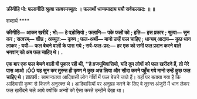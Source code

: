 **क्रीणीहि भो: फलानीति श्रुत्वा सत्वरमच्युत: ।** **फलार्थी धान्यमादाय ययौ सर्वफलप्रद: ॥ ॥** 

शब्दार्थ **** 

**क्रीणीहि—** **आकर खरीदें** **; भो:—** **हे पड़ोसियो** **; फलानि—** **पके फलों को** **; इति—** **इस प्रकार** **; श्रुत्वा—** **सुन कर** **; सत्वरम्—** **शीघ्र** **;** **अच्युत:—** **कृष्ण** **; फल-अर्थी—** **मानो उन्हें फल चाहिए** **; धान्यम् आदाय—** **कुछ धान लाकर** **; ययौ—** **फल बेचने वाली के पास** **गये** **; सर्व-फल-प्रद:—** **हर एक को सभी फल प्रदान करने वाले भगवान् को अब फल चाहिए थे।** **.** 

**एक बार एक फल बेचने वाली षी पुकार रही थी, ''हे व्रजभूमिवासियो, यदि तुम लोगों** **को फल खरीदने हैं, तो मेरे पास आओ।ÓÓ यह सुन कर तुरन्त ही कृष्ण ने कुछ अन्न लिया और** **सौदा करने पहुँच गये मानो उन्हें कुछ फल चाहिए थे।** **तात्पर्य :** सामान्यतया आदिवासी लोग गाँवों में फल बेचने जाते हैं। यहाँ पर बताया गया है कि आदिवासी कृष्ण से कितने अनुरक्त थे। आदिवासियों पर अनुग्रह करने के लिए वे तुरन्त अंजुरी में धान लेकर फल खरीदने चले आये क्योंकि अन्यों को ऐसा करते उन्होंने देखा था।  